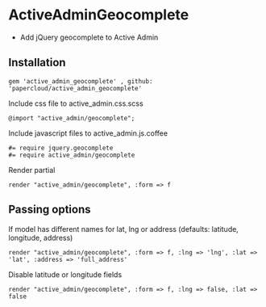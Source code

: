 ActiveAdminGeocomplete
=======================

- Add jQuery geocomplete to Active Admin

## Installation

	gem 'active_admin_geocomplete' , github: 'papercloud/active_admin_geocomplete'

Include css file to active_admin.css.scss

	@import "active_admin/geocomplete";

Include javascript files to active_admin.js.coffee

	#= require jquery.geocomplete
	#= require active_admin/geocomplete

Render partial 

	render "active_admin/geocomplete", :form => f

## Passing options

If model has different names for lat, lng or address (defaults: latitude, longitude, address)

	render "active_admin/geocomplete", :form => f, :lng => 'lng', :lat => 'lat', :address => 'full_address'

Disable latitude or longitude fields

	render "active_admin/geocomplete", :form => f, :lng => false, :lat => false
